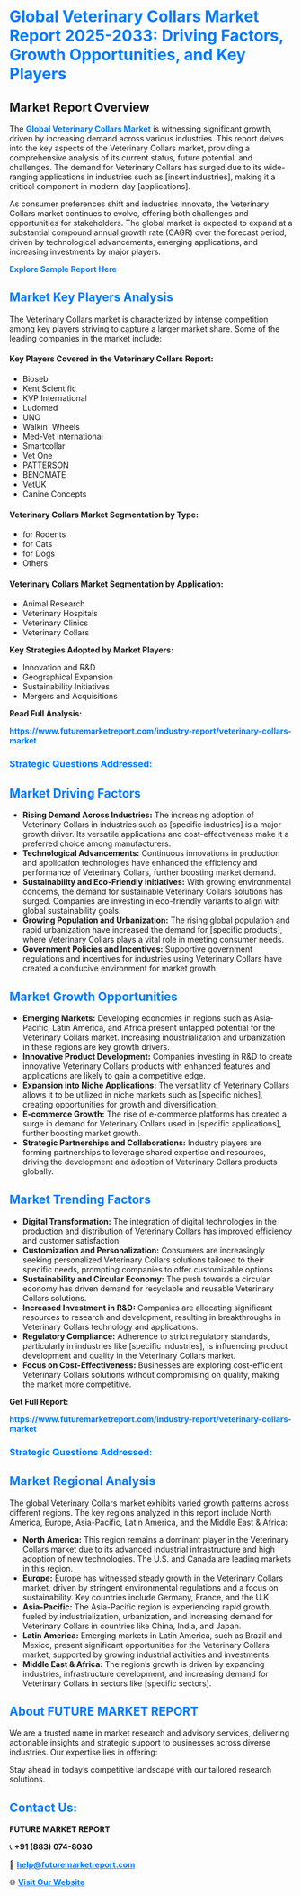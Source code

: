 <h1 style="color: #007BFF;">Global Veterinary Collars Market Report 2025-2033: Driving Factors, Growth Opportunities, and Key Players</h1>

<section id="overview">
<h2>Market Report Overview</h2>
<p>The <a href="https://www.futuremarketreport.com/industry-report/veterinary-collars-market" style="color: #007BFF; text-decoration: none;"><strong>Global Veterinary Collars Market</strong></a> is witnessing significant growth, driven by increasing demand across various industries. This report delves into the key aspects of the Veterinary Collars market, providing a comprehensive analysis of its current status, future potential, and challenges. The demand for Veterinary Collars has surged due to its wide-ranging applications in industries such as [insert industries], making it a critical component in modern-day [applications].</p>
<p>As consumer preferences shift and industries innovate, the Veterinary Collars market continues to evolve, offering both challenges and opportunities for stakeholders. The global market is expected to expand at a substantial compound annual growth rate (CAGR) over the forecast period, driven by technological advancements, emerging applications, and increasing investments by major players.</p>
</section>

<section id="overview">
<p><a href="https://www.futuremarketreport.com/request-sample/reportId=123387" style="color: #007BFF; text-decoration: none;"><strong>Explore Sample Report Here</strong></a></p>
</section>

<section id="key-players">
<h2 style="color: #007BFF;">Market Key Players Analysis</h2>
<p>The Veterinary Collars market is characterized by intense competition among key players striving to capture a larger market share. Some of the leading companies in the market include:</p>
<h4>Key Players Covered in the Veterinary Collars Report:</h4>
<ul><li>Bioseb</li><li>Kent Scientific</li><li>KVP International</li><li>Ludomed</li><li>UNO</li><li>Walkin` Wheels</li><li>Med-Vet International</li><li>Smartcollar</li><li>Vet One</li><li>PATTERSON</li><li>BENCMATE</li><li>VetUK</li><li>Canine Concepts</li></ul>
<h4>Veterinary Collars Market Segmentation by Type:</h4>
<ul><li>for Rodents</li><li>for Cats</li><li>for Dogs</li><li>Others</li></ul>

<h4>Veterinary Collars Market Segmentation by Application:</h4>
<ul><li>Animal Research</li><li>Veterinary Hospitals</li><li>Veterinary Clinics</li><li>Veterinary Collars</li></ul>
<p><strong>Key Strategies Adopted by Market Players:</strong></p>
<ul>
<li>Innovation and R&D</li>
<li>Geographical Expansion</li>
<li>Sustainability Initiatives</li>
<li>Mergers and Acquisitions</li>
</ul>
</section>

<section>
<p><strong>Read Full Analysis: </strong></p><a href="https://www.futuremarketreport.com/industry-report/veterinary-collars-market" style="color: #007BFF; text-decoration: none;"><strong>https://www.futuremarketreport.com/industry-report/veterinary-collars-market</strong></a>
<h3 style="color: #007BFF;">Strategic Questions Addressed:</h3>
</section>

<section id="driving-factors">
<h2 style="color: #007BFF;">Market Driving Factors</h2>
<ul>
<li><strong>Rising Demand Across Industries:</strong> The increasing adoption of Veterinary Collars in industries such as [specific industries] is a major growth driver. Its versatile applications and cost-effectiveness make it a preferred choice among manufacturers.</li>
<li><strong>Technological Advancements:</strong> Continuous innovations in production and application technologies have enhanced the efficiency and performance of Veterinary Collars, further boosting market demand.</li>
<li><strong>Sustainability and Eco-Friendly Initiatives:</strong> With growing environmental concerns, the demand for sustainable Veterinary Collars solutions has surged. Companies are investing in eco-friendly variants to align with global sustainability goals.</li>
<li><strong>Growing Population and Urbanization:</strong> The rising global population and rapid urbanization have increased the demand for [specific products], where Veterinary Collars plays a vital role in meeting consumer needs.</li>
<li><strong>Government Policies and Incentives:</strong> Supportive government regulations and incentives for industries using Veterinary Collars have created a conducive environment for market growth.</li>
</ul>
</section>

<section id="growth-opportunities">
<h2 style="color: #007BFF;">Market Growth Opportunities</h2>
<ul>
<li><strong>Emerging Markets:</strong> Developing economies in regions such as Asia-Pacific, Latin America, and Africa present untapped potential for the Veterinary Collars market. Increasing industrialization and urbanization in these regions are key growth drivers.</li>
<li><strong>Innovative Product Development:</strong> Companies investing in R&D to create innovative Veterinary Collars products with enhanced features and applications are likely to gain a competitive edge.</li>
<li><strong>Expansion into Niche Applications:</strong> The versatility of Veterinary Collars allows it to be utilized in niche markets such as [specific niches], creating opportunities for growth and diversification.</li>
<li><strong>E-commerce Growth:</strong> The rise of e-commerce platforms has created a surge in demand for Veterinary Collars used in [specific applications], further boosting market growth.</li>
<li><strong>Strategic Partnerships and Collaborations:</strong> Industry players are forming partnerships to leverage shared expertise and resources, driving the development and adoption of Veterinary Collars products globally.</li>
</ul>
</section>

<section id="trending-factors">
<h2 style="color: #007BFF;">Market Trending Factors</h2>
<ul>
<li><strong>Digital Transformation:</strong> The integration of digital technologies in the production and distribution of Veterinary Collars has improved efficiency and customer satisfaction.</li>
<li><strong>Customization and Personalization:</strong> Consumers are increasingly seeking personalized Veterinary Collars solutions tailored to their specific needs, prompting companies to offer customizable options.</li>
<li><strong>Sustainability and Circular Economy:</strong> The push towards a circular economy has driven demand for recyclable and reusable Veterinary Collars solutions.</li>
<li><strong>Increased Investment in R&D:</strong> Companies are allocating significant resources to research and development, resulting in breakthroughs in Veterinary Collars technology and applications.</li>
<li><strong>Regulatory Compliance:</strong> Adherence to strict regulatory standards, particularly in industries like [specific industries], is influencing product development and quality in the Veterinary Collars market.</li>
<li><strong>Focus on Cost-Effectiveness:</strong> Businesses are exploring cost-efficient Veterinary Collars solutions without compromising on quality, making the market more competitive.</li>
</ul>
</section>

<section>
<p><strong>Get Full Report: </strong></p><a href="https://www.futuremarketreport.com/industry-report/veterinary-collars-market" style="color: #007BFF; text-decoration: none;"><strong>https://www.futuremarketreport.com/industry-report/veterinary-collars-market</strong></a>
<h3 style="color: #007BFF;">Strategic Questions Addressed:</h3>
</section>


<section id="regional-analysis">
<h2 style="color: #007BFF;">Market Regional Analysis</h2>
<p>The global Veterinary Collars market exhibits varied growth patterns across different regions. The key regions analyzed in this report include North America, Europe, Asia-Pacific, Latin America, and the Middle East & Africa:</p>
<ul>
<li><strong>North America:</strong> This region remains a dominant player in the Veterinary Collars market due to its advanced industrial infrastructure and high adoption of new technologies. The U.S. and Canada are leading markets in this region.</li>
<li><strong>Europe:</strong> Europe has witnessed steady growth in the Veterinary Collars market, driven by stringent environmental regulations and a focus on sustainability. Key countries include Germany, France, and the U.K.</li>
<li><strong>Asia-Pacific:</strong> The Asia-Pacific region is experiencing rapid growth, fueled by industrialization, urbanization, and increasing demand for Veterinary Collars in countries like China, India, and Japan.</li>
<li><strong>Latin America:</strong> Emerging markets in Latin America, such as Brazil and Mexico, present significant opportunities for the Veterinary Collars market, supported by growing industrial activities and investments.</li>
<li><strong>Middle East & Africa:</strong> The region’s growth is driven by expanding industries, infrastructure development, and increasing demand for Veterinary Collars in sectors like [specific sectors].</li>
</ul>
</section>

<footer>
<h2 style="color: #007BFF;">About FUTURE MARKET REPORT</h2>
<p>We are a trusted name in market research and advisory services, delivering actionable insights and strategic support to businesses across diverse industries. Our expertise lies in offering:</p>

<p>Stay ahead in today’s competitive landscape with our tailored research solutions.</p>

<h2 style="color: #007BFF;">Contact Us:</h2>
<p><strong>FUTURE MARKET REPORT</strong></p>
<p>📞 <strong>+91 (883) 074-8030</strong></p>
<p>📧 <strong><a href="mailto:help@futuremarketreport.com" style="color: #007BFF;">help@futuremarketreport.com</a></strong></p>
<p>🌐 <strong><a href="https://www.futuremarketreport.com/" style="color: #007BFF;">Visit Our Website</a></strong></p>
</footer>